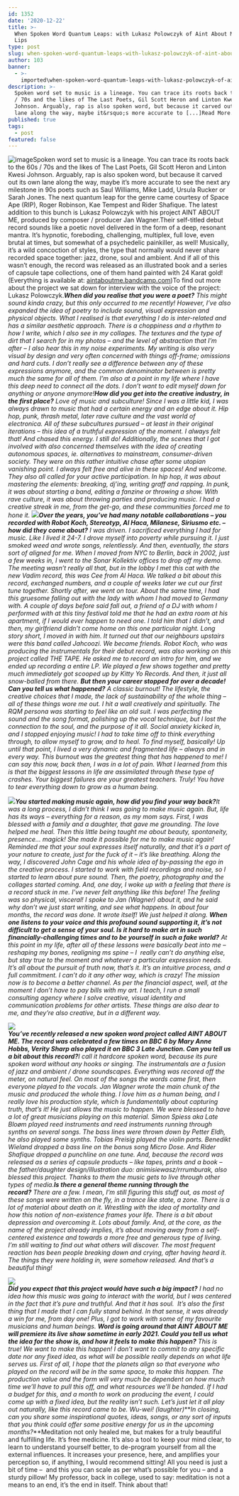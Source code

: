 ```yaml
---
id: 1352
date: '2020-12-22'
title: >-
  When Spoken Word Quantum Leaps: with Lukasz Polowczyk of Aint About Me - Loose
  Lips
type: post
slug: when-spoken-word-quantum-leaps-with-lukasz-polowczyk-of-aint-about-me
author: 103
banner:
  - >-
    imported\when-spoken-word-quantum-leaps-with-lukasz-polowczyk-of-aint-about-me\image1352.jpeg
description: >-
  Spoken word set to music is a lineage. You can trace its roots back to the 60s
  / 70s and the likes of The Last Poets, Gil Scott Heron and Linton Kwesi
  Johnson. Arguably, rap is also spoken word, but because it carved out its own
  lane along the way, maybe it&rsquo;s more accurate to [...]Read More...
published: true
tags:
  - post
featured: false
---
```

![image](../imported\when-spoken-word-quantum-leaps-with-lukasz-polowczyk-of-aint-about-me\image1352.jpeg)Spoken word set to music is a lineage. You can trace its roots back to the 60s / 70s and the likes of The Last Poets, Gil Scott Heron and Linton Kwesi Johnson. Arguably, rap is also spoken word, but because it carved out its own lane along the way, maybe it’s more accurate to see the next ary milestone in 90s poets such as Saul Williams, Mike Ladd, Ursula Rucker or Sarah Jones. The next quantum leap for the genre came courtesy of Space Ape (RIP), Roger Robinson, Kae Tempest and Rider Shafique. The latest addition to this bunch is Lukasz Polowczyk with his project AINT ABOUT ME, produced by composer / producer Jan Wagner.Their self-titled debut record sounds like a poetic novel delivered in the form of a deep, resonant mantra. It’s hypnotic, foreboding, challenging, multiplex, full love, even brutal at times, but somewhat of a psychedelic painkiller, as well! Musically, it’s a wild concoction of styles, the type that normally would never share recorded space together: jazz, drone, soul and ambient. And if all of this wasn’t enough, the record was released as an illustrated book and a series of capsule tape collections, one of them hand painted with 24 Karat gold! (Everything is available at: [aintaboutme.bandcamp.com](http://aintaboutme.bandcamp.com/))To find out more about the project we sat down for interview with the voice of the project: Lukasz Polowczyk.**_When did you realise that you were a poet?_** _This might sound kinda crazy, but this only occurred to me recently! However, I’ve also expanded the idea of poetry to include sound, visual expression and physical objects. What I realised is that everything I do is inter-related and has a similar aesthetic approach. There is a choppiness and a rhythm to how I write, which I also see in my collages. The textures and the type of dirt that I search for in my photos – and the level of abstraction that I’m after – I also hear this in my noise experiments. My writing is also very visual by design and very often concerned with things off-frame; omissions and hard cuts. I don’t really see a difference between any of these expressions anymore, and the common denominator between is pretty much the same for all of them. I’m also at a point in my life where I have this deep need to connect all the dots. I don’t want to edit myself down for anything or anyone anymore!_**_How did you get into the creative industry, in the first place?_** _Love of music and subculture! Since I was a little kid, I was always drawn to music that had a certain energy and an edge about it. Hip hop, punk, thrash metal, later rave culture and the vast world of electronica. All of these subcultures pursued – at least in their original iterations – this idea of a truthful expression of the moment. I always felt that! And chased this energy. I still do!_ _Additionally, the scenes that I got involved with also concerned themselves with the idea of creating autonomous spaces, ie. alternatives to mainstream, consumer-driven society. They were on this rather intuitive chase after some utopian vanishing point. I always felt free and alive in these spaces! And welcome. They also all called for your active participation. In hip hop, it was about mastering the elements: breaking, dj’ing, writing graff and rapping. In punk, it was about starting a band, editing a fanzine or throwing a show. With rave culture, it was about throwing parties and producing music. I had a creative streak in me, from the get-go, and these communities forced me to hone it._ _![](/wp-content/uploads/live/img/wysiwyg/5fdcfee4a091f.jpg)_**_Over the years, you’ve had many notable collaborations – you recorded with Robot Koch, Stereotyp, Al Haca, Milanese, Siriusmo etc. – how did they come about?_** _I was driven. I sacrificed everything I had for music. Like I lived it 24-7. I drove myself into poverty while pursuing it. I just smoked weed and wrote songs, relentlessly. And then, eventually, the stars sort of aligned for me. When I moved from NYC to Berlin, back in 2002, just a few weeks in, I went to the Sonar Kollektiv offices to drop off my demo. The meeting wasn’t really all that, but in the lobby I met this cat with the new Vadim record, this was Cee from Al Haca. We talked a bit about this record, exchanged numbers, and a couple of weeks later we cut our first tune together. Shortly after, we went on tour._ _About the same time, I had this gruesome falling out with the lady with whom I had moved to Germany with. A couple of days before said fall out, a friend of a DJ with whom I performed with at this tiny festival told me that he had an extra room at his apartment, if I would ever happen to need one. I told him that I didn’t, and then, my girlfriend didn’t come home on this one particular night. Long story short, I moved in with him. It turned out that our neighbours upstairs were this band called Jahcoozi. We became friends. Robot Koch, who was producing the instrumentals for their debut record, was also working on this project called THE TAPE. He asked me to record an intro for him, and we ended up recording a entire LP. We played a few shows together and pretty much immediately got scooped up by Kitty Yo Records. And then, it just all snow-balled from there._ **_But then your career stopped for over a decade! Can you tell us what happened?_** _A classic burnout! The lifestyle, the creative choices that I made, the lack of sustainability of the whole thing – all of these things wore me out. I hit a wall creatively and spiritually. The RQM persona was starting to feel like an old suit. I was perfecting the sound and the song format, polishing up the vocal technique, but I lost the connection to the soul, and the purpose of it all. Social anxiety kicked in, and I stopped enjoying music! I had to take time off to think everything through, to allow myself to grow, and to heal. To find myself, basically! Up until that point, I lived a very dynamic and fragmented life – always and in every way. This burnout was the greatest thing that has happened to me! I can say this now, back then, I was in a lot of pain. What I learned from this is that the biggest lessons in life are assimilated through these type of crashes. Your biggest failures are your greatest teachers. Truly! You have to tear everything down to grow as a human being._

_![](/wp-content/uploads/live/img/wysiwyg/5fdc89007c776.jpg)_**_You started making music again, how did you find your way back?_**_It was a long process, I didn’t think I was going to make music again. But, life has its ways – everything for a reason, as my mom says. First, I was blessed with a family and a daughter, that gave me grounding. The love helped me heal. Then this little being taught me about beauty, spontaneity, presence… magick! She made it possible for me to make music again! Reminded me that your soul expresses itself naturally, and that it’s a part of your nature to create, just for the fuck of it – it’s like breathing. Along the way, I discovered John Cage and his whole idea of by-passing the ego in the creative process. I started to work with field recordings and noise, so I started to learn about pure sound. Then, the poetry, photography and the collages started coming. And, one day, I woke up with a feeling that there is a record stuck in me. I’ve never felt anything like this before! The feeling was so physical, visceral! I spoke to Jan (Wagner) about it, and he said why don’t we just start writing, and see what happens. In about four months, the record was done. It wrote itself! We just helped it along._ **_When one listens to your voice and this profound sound supporting it, it’s not difficult to get a sense of your soul. Is it hard to make art in such financially-challenging times and to be yourself in such a fake world?_** _At this point in my life, after all of these lessons were basically beat into me – reshaping my bones, realigning ms spine – I  really can’t do anything else, but stay true to the moment and whatever a particular expression needs. It’s all about the pursuit of truth now, that’s it. It’s an intuitive process, and a full commitment. I can’t do it any other way, which is crazy! The mission now is to become a better channel. As per the financial aspect, well, at the moment I don’t have to pay bills with my art. I teach, I run a small consulting agency where I solve creative, visual identity and communication problems for other artists. These things are also dear to me, and they’re also creative, but in a different way._

![](/wp-content/uploads/live/img/wysiwyg/5fdcfe8577b20.jpg)  
**_You’ve recently released a new spoken word project called AINT ABOUT ME. The record was celebrated a few times on BBC 6 by Mary Anne Hobbs, Verity Sharp also played it on BBC 3 Late Junction. Can you tell us a bit about this record?_**_I call it hardcore spoken word, because its pure spoken word without any hooks or singing. The instrumentals are a fusion of jazz and ambient / drone soundscapes. Everything was recored off the meter, on natural feel. On most of the songs the words came first, then everyone played to the vocals. Jan Wagner wrote the main chunk of the music and produced the whole thing. I love him as a human being, and I really love his production style, which is fundamentally about capturing truth, that’s it! He just allows the music to happen._ _We were blessed to have a lot of great musicians playing on this material. Simon Spiess aka Late Bloøm played reed instruments and reed instruments running through synths on several songs. The bass lines were thrown down by Petter Eldh, he also played some synths. Tobias Preisig played the violin parts. Benedikt Wieland dropped a bass line on the bonus song Micro Dose. And Rider Shafique dropped a punchline on one tune. And, because the record was released as a series of capsule products – like tapes, prints and a book – the father/daughter design/illustration duo: animisiewasz/rrrumburak, also blessed this project. Thanks to them the music gets to live through other types of media._**_Is there a general theme running through the record?_** _There are a few. I mean, I’m still figuring this stuff out, as most of these songs were written on the fly, in a trance like state, a zone. There is a lot of material about death on it. Wrestling with the idea of mortality and how this notion of non-existence frames your life. There is a bit about depression and overcoming it. Lots about family. And, at the core, as the name of the project already implies, it’s about moving away from a self-centered existence and towards a more free and generous type of living. I’m still waiting to find out what others will discover. The most frequent reaction has been people breaking down and crying, after having heard it. The things they were holding in, were somehow released. And that’s a beautiful thing!_

_![](/wp-content/uploads/live/img/wysiwyg/5fdc895dc030c.jpg)_  
**_Did you expect that this project would have such a big impact?_** _I had no idea how this music was going to interact with the world, but I was centered in the fact that it’s pure and truthful. And that it has soul.  It’s also the first thing that I made that I can fully stand behind. In that sense, it was already a win for me, from day one! Plus, I got to work with some of my favourite musicians and human beings._ **_Word is going around that AINT ABOUT ME will premiere its live show sometime in early 2021. Could you tell us what the idea for the show is, and how it feels to make this happen?_** _This is true! We want to make this happen! I don’t want to commit to any specific date nor any fixed idea, as what will be possible really depends on what life serves us. First of all, I hope that the planets align so that everyone who played on the record will be in the same space, to make this happen. The production value and the form will very much be dependent on how much time we’ll have to pull this off, and what resources we’ll be handed. If I had a budget for this, and a month to work on producing the event, I could come up with a fixed idea, but the reality isn’t such. Let’s just let it all play out naturally, like this record came to be. Wu-wei! (laughter)_**_In closing, can you share some inspirational quotes, ideas, songs, or any sort of inputs that you think could offer some positive energy for us in the upcoming months?_**Meditation not only healed me, but makes for a truly beautiful and fulfilling life. It’s free medicine. It’s also a tool to keep your mind clear, to learn to understand yourself better, to de-program yourself from all the external influences. It increases your presence, here, and amplifies your perception so, if anything, I would recommend sitting! All you need is just a bit of time –  and this you can scale as per what’s possible for you – and a sturdy pillow! My professor, back in college, used to say: meditation is not a means to an end, it’s the end in itself. Think about that!